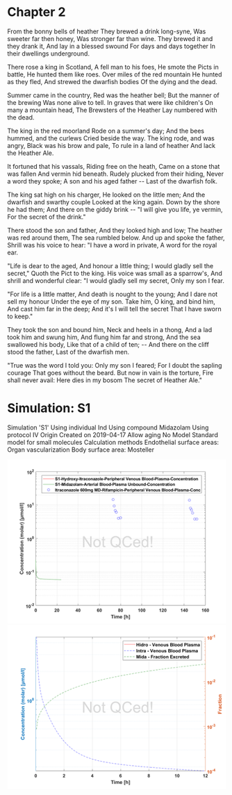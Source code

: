# Chapter 2

From the bonny bells of heather
  They brewed a drink long-syne,
Was sweeter far then honey,
  Was stronger far than wine.
They brewed it and they drank it,
  And lay in a blessed swound
For days and days together
  In their dwellings underground.

There rose a king in Scotland,
  A fell man to his foes,
He smote the Picts in battle,
  He hunted them like roes.
Over miles of the red mountain
  He hunted as they fled,
And strewed the dwarfish bodies
  Of the dying and the dead.

Summer came in the country,
  Red was the heather bell;
But the manner of the brewing
  Was none alive to tell.
In graves that were like children's
  On many a mountain head,
The Brewsters of the Heather
  Lay numbered with the dead.

The king in the red moorland
  Rode on a summer's day;
And the bees hummed, and the curlews
  Cried beside the way.
The king rode, and was angry,
  Black was his brow and pale,
To rule in a land of heather
  And lack the Heather Ale.

It fortuned that his vassals,
  Riding free on the heath,
Came on a stone that was fallen
  And vermin hid beneath.
Rudely plucked from their hiding,
  Never a word they spoke;
A son and his aged father --
  Last of the dwarfish folk.

The king sat high on his charger,
  He looked on the little men;
And the dwarfish and swarthy couple
  Looked at the king again.
Down by the shore he had them;
  And there on the giddy brink --
"I will give you life, ye vermin,
  For the secret of the drink."

There stood the son and father,
  And they looked high and low;
The heather was red around them,
  The sea rumbled below.
And up and spoke the father,
  Shrill was his voice to hear:
"I have a word in private,
  A word for the royal ear.

"Life is dear to the aged,
  And honour a little thing;
I would gladly sell the secret,"
  Quoth the Pict to the king.
His voice was small as a sparrow's,
  And shrill and wonderful clear:
"I would gladly sell my secret,
  Only my son I fear.

"For life is a little matter,
  And death is nought to the young;
And I dare not sell my honour
  Under the eye of my son.
Take him, O king, and bind him,
  And cast him far in the deep;
And it's I will tell the secret
  That I have sworn to keep."

They took the son and bound him,
  Neck and heels in a thong,
And a lad took him and swung him,
  And flung him far and strong,
And the sea swallowed his body,
  Like that of a child of ten; --
And there on the cliff stood the father,
  Last of the dwarfish men.

"True was the word I told you:
  Only my son I feared;
For I doubt the sapling courage
  That goes without the beard.
But now in vain is the torture,
  Fire shall never avail:
Here dies in my bosom
  The secret of Heather Ale."
# Simulation: S1

Simulation 'S1'
Using individual Ind
Using compound Midazolam
Using protocol IV
Origin
Created on 2019-04-17
Allow aging
No
Model
Standard model for small molecules
Calculation methods
Endothelial surface areas: Organ vascularization
Body surface area: Mosteller

![002_plotTimeProfile.png](002_plotTimeProfile.png)
![003_plotTimeProfile.png](003_plotTimeProfile.png)
